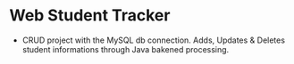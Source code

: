 # Web Student Tracker
 - CRUD project with the MySQL db connection. Adds, Updates & Deletes student informations through Java bakened processing.
